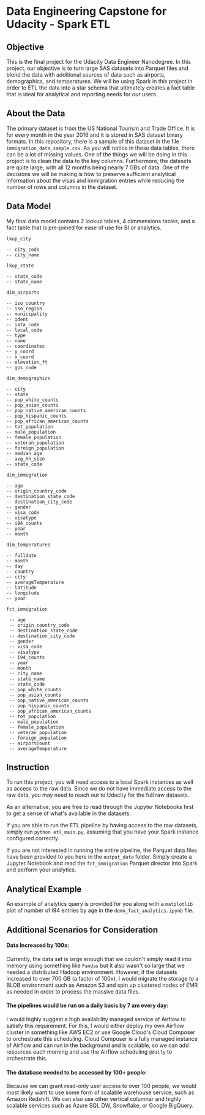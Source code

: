 # Data Engineering Capstone for Udacity - Spark ETL 

## Objective
This is the final project for the Udacity Data Engineer Nanodegree. In this project, our objective is to turn large SAS datasets into Parquet files and blend the data with additional sources of data such as airports, demographics, and temperatures. We will be using Spark in this project in order to ETL the data into a star schema that ultimately creates a fact table that is ideal for analytical and reporting needs for our users. 

## About the Data
The primary dataset is from the US National Tourism and Trade Office. It is for every month in the year 2016 and it is stored in SAS dataset binary formats. In this repository, there is a sample of this dataset in the file `immigration_data_sample.csv`. As you will notice in these data tables, there can be a lot of missing values. One of the things we will be doing in this project is to clean the data to the key columns. Furthermore, the datasets are quite large, with all 12 months being nearly 7 GBs of data. One of the decisions we will be making is how to preserve sufficient analytical information about the visas and immigration entries while reducing the number of rows and columns in the dataset. 


## Data Model

My final data model contains 2 lookup tables, 4 dimmensions tables, and a fact table that is pre-joined for ease of use for BI or analytics. 

`lkup_city`
```
-- city_code 
-- city_name
```

`lkup_state`
```
-- state_code
-- state_name
```

`dim_airports`
```
-- iso_country
-- iso_region
-- municipality
-- ident
-- iata_code
-- local_code
-- type
-- name
-- coordinates
-- y_coord
-- x_coord
-- elevation_ft
-- gps_code
```

`dim_demographics`
```
-- city
-- state
-- pop_white_counts
-- pop_asian_counts
-- pop_native_american_counts
-- pop_hispanic_counts
-- pop_african_american_counts
-- tot_population
-- male_population
-- female_population
-- veteran_population
-- foreign_population
-- median_age
-- avg_hh_size
-- state_code
```

`dim_immigration`
```
-- age
-- origin_country_code
-- destination_state_code
-- destination_city_code
-- gender
-- visa_code
-- visatype
-- i94_counts
-- year
-- month
```

`dim_temperatures`
```
-- fulldate
-- month
-- day
-- country
-- city
-- averageTemperature
-- latitude
-- longitude
-- year
```

`fct_immigration`
```
 -- age                         
 -- origin_country_code         
 -- destination_state_code      
 -- destination_city_code       
 -- gender                      
 -- visa_code                   
 -- visatype                    
 -- i94_counts                  
 -- year                        
 -- month                       
 -- city_name                   
 -- state_name                  
 -- state_code                  
 -- pop_white_counts            
 -- pop_asian_counts            
 -- pop_native_american_counts  
 -- pop_hispanic_counts         
 -- pop_african_american_counts 
 -- tot_population              
 -- male_population             
 -- female_population           
 -- veteran_population          
 -- foreign_population          
 -- airportcount                
 -- averageTemperature       
```

## Instruction

To run this project, you will need access to a local Spark instances as well as access to the raw data. Since we do not have immediate access to the raw data, you may need to reach out to Udacity for the full raw datasets. 

As an alternative, you are free to read through the Jupyter Notebooks first to get a sense of what's available in the datasets.  

If you are able to run the ETL pipeline by having access to the raw datasets, simply run `python etl_main.py`, assuming that you have your Spark instance configured correctly.

If you are not interested in running the entire pipeline, the Parquet data files have been provided to you here in the `output_data` folder. Simply create a Jupyter Notebook and read the `fct_immigration` Parquet director into Spark and perform your analytics. 

## Analytical Example
An example of analytics query is provided for you along with a `matplotlib` plot of number of i94 entries by age in the `demo_fact_analytics.ipynb` file.

## Additional Scenarios for Consideration

#### Data Increased by 100x:
Currently, the data set is large enough that we couldn't simply read it into memory using something like `Pandas` but it also wasn't so large that we needed a distributed Hadoop environment. However, if the datasets increased to over 700 GB (a factor of 100x), I would migrate the storage to a BLOB environment such as Amazon S3 and spin up clustered nodes of EMR as needed in order to process the massive data files. 

#### The pipelines would be run on a daily basis by 7 am every day:
I would highly suggest a high availability managed service of Airflow to satisfy this requirement. For this, I would either deploy my own Airflow cluster in something like AWS EC2 or use Google Cloud's Cloud Composer to orchestrate this scheduling. Cloud Composer is a fully managed instance of Airflow and can run in the background and is scalable, so we can add resources each morning and use the Airflow scheduling `@daily` to orchestrate this. 

#### The database needed to be accessed by 100+ people:
Because we can grant read-only user access to over 100 people, we would most likely want to use some form of scalable warehouse service, such as Amazon Redshift. We can also use other vertical columnar and highly scalable services such as Azure SQL DW, Snowflake, or Google BigQuery. 
